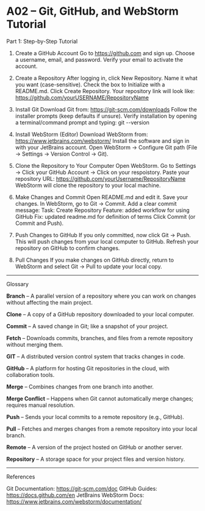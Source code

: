 # A02 – Git, GitHub, and WebStorm Tutorial

Part 1: Step-by-Step Tutorial

1. Create a GitHub Account
Go to https://github.com and sign up.
Choose a username, email, and password.
Verify your email to activate the account.

3. Create a Repository
After logging in, click New Repository.
Name it what you want (case-sensitive).
Check the box to Initialize with a README.md.
Click Create Repository.
Your repository link will look like:
https://github.com/yourUSERNAME/RepositoryName

5. Install Git
Download Git from: https://git-scm.com/downloads
Follow the installer prompts (keep defaults if unsure).
Verify installation by opening a terminal/command prompt and typing:
git --version

7. Install WebStorm (Editor)
Download WebStorm from: https://www.jetbrains.com/webstorm/
Install the software and sign in with your JetBrains account.
Open WebStorm → Configure Git path (File → Settings → Version Control → Git).

8. Clone the Repository to Your Computer
Open WebStorm.
Go to Settings → Click your GitHub Account → Click on your respoistory.
Paste your repository URL:
https://github.com/yourUsername/RepositoryName
WebStorm will clone the repository to your local machine.

10. Make Changes and Commit
Open README.md and edit it.
Save your changes.
In WebStorm, go to Git → Commit.
Add a clear commit message:
Task: Create Repository
Feature: added workflow for using GitHub
Fix: updated readme.md for definition of terms
Click Commit (or Commit and Push).

11. Push Changes to GitHub
If you only committed, now click Git → Push.
This will push changes from your local computer to GitHub.
Refresh your repository on GitHub to confirm changes.

12. Pull Changes
If you make changes on GitHub directly, return to WebStorm and select Git → Pull to update your local copy.

-----------------------------------------------------------------------------------------------------------------------------

Glossary

**Branch** – A parallel version of a repository where you can work on changes without affecting the main project.

**Clone** – A copy of a GitHub repository downloaded to your local computer.

**Commit** – A saved change in Git; like a snapshot of your project.

**Fetch** – Downloads commits, branches, and files from a remote repository without merging them.

**GIT** – A distributed version control system that tracks changes in code.

**GitHub** – A platform for hosting Git repositories in the cloud, with collaboration tools.

**Merge** – Combines changes from one branch into another.

**Merge Conflict** – Happens when Git cannot automatically merge changes; requires manual resolution.

**Push** – Sends your local commits to a remote repository (e.g., GitHub).

**Pull** – Fetches and merges changes from a remote repository into your local branch.

**Remote** – A version of the project hosted on GitHub or another server.

**Repository** – A storage space for your project files and version history.

-----------------------------------------------------------------------------------------------------------------------------

References

Git Documentation: https://git-scm.com/doc
GitHub Guides: https://docs.github.com/en
JetBrains WebStorm Docs: https://www.jetbrains.com/webstorm/documentation/
